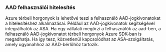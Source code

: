 ### <a name="aad-user-authentication"></a>AAD felhasználói hitelesítés

Azure térbeli horgonyok is lehetővé teszi a felhasználó AAD-jogkivonatokat a hitelesítéshez alkalmazásai. Például az AAD-jogkivonatok segítségével integrálhatók az ASA. Ha egy vállalati megőrzi a felhasználók az aad-ben, a felhasználó AAD-jogkivonatot térbeli horgonyok Azure SDK-ban is megadhatja. Ha így tesz, közvetlenül kapcsolódhat az ASA-szolgáltatás, amely ugyanahhoz az AAD-bérlőhöz tartozik.
